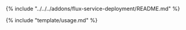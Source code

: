
{% include "../../../addons/flux-service-deployment/README.md" %}

{% include "template/usage.md" %}

